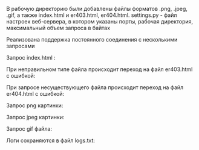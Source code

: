 В рабочую директорию были добавлены файлы форматов .png, .jpeg, .gif, а также index.html и er403.html, er404.html.
settings.py - файл настроек веб-сервера, в котором указаны порты, рабочая директория, максимальный объем запроса в байтах

Реализована поддержка постоянного соединения с несколькими запросами

Запрос index.html :

При неправильном типе файла происходит переход на файл er403.html с ошибкой:

При запросе несуществующего файла происходит переход на файл er404.html с ошибкой:


Запрос png картинки:

Запрос jpeg картинки:

Запрос gif файла: 

Логи сохраняются в файл logs.txt:


